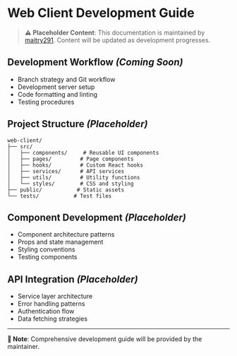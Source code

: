 # Web Client Development Guide

> **⚠️ Placeholder Content**: This documentation is maintained by [maitry291](https://github.com/maitry291). Content will be updated as development progresses.

## Development Workflow _(Coming Soon)_

-   Branch strategy and Git workflow
-   Development server setup
-   Code formatting and linting
-   Testing procedures

## Project Structure _(Placeholder)_

```
web-client/
├── src/
│   ├── components/     # Reusable UI components
│   ├── pages/         # Page components
│   ├── hooks/         # Custom React hooks
│   ├── services/      # API services
│   ├── utils/         # Utility functions
│   └── styles/        # CSS and styling
├── public/           # Static assets
└── tests/           # Test files
```

## Component Development _(Placeholder)_

-   Component architecture patterns
-   Props and state management
-   Styling conventions
-   Testing components

## API Integration _(Placeholder)_

-   Service layer architecture
-   Error handling patterns
-   Authentication flow
-   Data fetching strategies

---

**📝 Note**: Comprehensive development guide will be provided by the maintainer.
